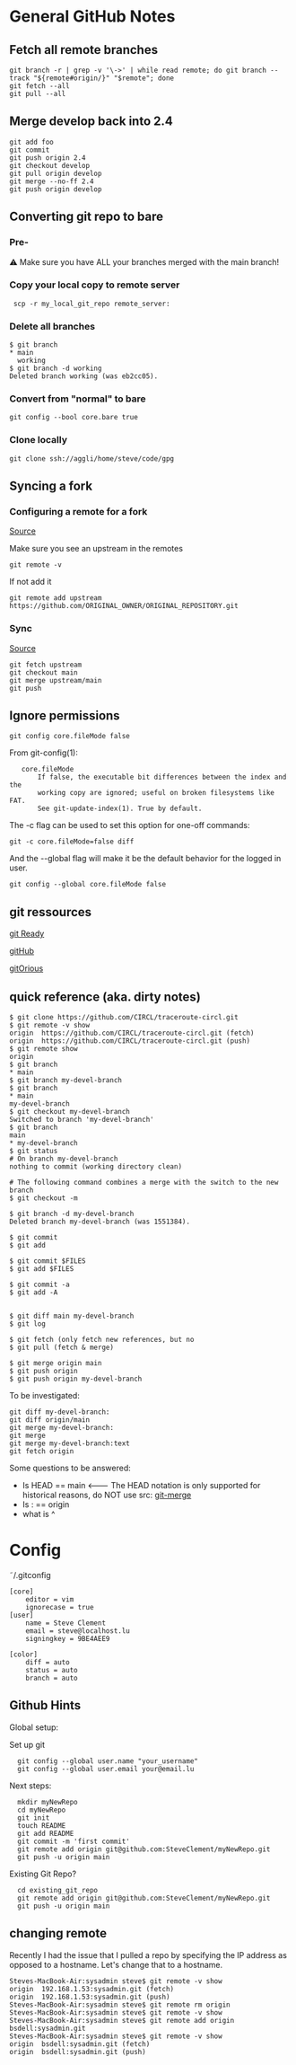 # General GitHub Notes

## Fetch all remote branches

```
git branch -r | grep -v '\->' | while read remote; do git branch --track "${remote#origin/}" "$remote"; done
git fetch --all
git pull --all
```


## Merge develop back into 2.4

```
git add foo
git commit
git push origin 2.4
git checkout develop
git pull origin develop
git merge --no-ff 2.4
git push origin develop
```

## Converting git repo to bare

### Pre-

:warning: Make sure you have ALL your branches merged with the main branch!

### Copy your local copy to remote server

```
 scp -r my_local_git_repo remote_server:
```

### Delete all branches

```
$ git branch
* main
  working
$ git branch -d working
Deleted branch working (was eb2cc05).
```

### Convert from "normal" to bare

```
git config --bool core.bare true
```

### Clone locally

```
git clone ssh://aggli/home/steve/code/gpg
```

## Syncing a fork

### Configuring a remote for a fork

[Source](https://help.github.com/articles/configuring-a-remote-for-a-fork/)

Make sure you see an upstream in the remotes

```
git remote -v
```

If not add it

```
git remote add upstream https://github.com/ORIGINAL_OWNER/ORIGINAL_REPOSITORY.git
```

### Sync

[Source](https://help.github.com/articles/syncing-a-fork/)

```
git fetch upstream
git checkout main
git merge upstream/main
git push
```

## Ignore permissions

```
git config core.fileMode false
```

From git-config(1):

```
   core.fileMode
       If false, the executable bit differences between the index and the
       working copy are ignored; useful on broken filesystems like FAT.
       See git-update-index(1). True by default.
```

The -c flag can be used to set this option for one-off commands:

```
git -c core.fileMode=false diff
```

And the --global flag will make it be the default behavior for the logged in user.

```
git config --global core.fileMode false
```

## git ressources

[git Ready](http://gitready.com)

[gitHub](http://github.com)

[gitOrious](https://gitorious.org/)

## quick reference (aka. dirty notes)

```
$ git clone https://github.com/CIRCL/traceroute-circl.git
$ git remote -v show
origin  https://github.com/CIRCL/traceroute-circl.git (fetch)
origin  https://github.com/CIRCL/traceroute-circl.git (push)
$ git remote show
origin
$ git branch
* main
$ git branch my-devel-branch
$ git branch
* main
my-devel-branch
$ git checkout my-devel-branch
Switched to branch 'my-devel-branch'
$ git branch
main
* my-devel-branch
$ git status
# On branch my-devel-branch
nothing to commit (working directory clean)

# The following command combines a merge with the switch to the new branch
$ git checkout -m

$ git branch -d my-devel-branch
Deleted branch my-devel-branch (was 1551384).

$ git commit
$ git add

$ git commit $FILES
$ git add $FILES

$ git commit -a
$ git add -A


$ git diff main my-devel-branch
$ git log

$ git fetch (only fetch new references, but no
$ git pull (fetch & merge)

$ git merge origin main
$ git push origin
$ git push origin my-devel-branch
```

To be investigated:

```
git diff my-devel-branch:
git diff origin/main
git merge my-devel-branch:
git merge
git merge my-devel-branch:text
git fetch origin
```

Some questions to be answered:

* Is HEAD == main <--- The HEAD notation is only supported for historical reasons, do NOT use src: [git-merge](https://git-scm.com/docs/git-merge)
* Is : == origin
* what is ^

# Config

˜/.gitconfig
```
[core]
    editor = vim
    ignorecase = true
[user]
    name = Steve Clement
    email = steve@localhost.lu
    signingkey = 9BE4AEE9

[color]
    diff = auto
    status = auto
    branch = auto
```


## Github Hints

Global setup:

Set up git
```
  git config --global user.name "your_username"
  git config --global user.email your@email.lu
```

Next steps:

```
  mkdir myNewRepo
  cd myNewRepo
  git init
  touch README
  git add README
  git commit -m 'first commit'
  git remote add origin git@github.com:SteveClement/myNewRepo.git
  git push -u origin main
```

Existing Git Repo?

```
  cd existing_git_repo
  git remote add origin git@github.com:SteveClement/myNewRepo.git
  git push -u origin main
```

## changing remote

Recently I had the issue that I pulled a repo by specifying the IP address as opposed to a hostname.
Let's change that to a hostname.

```
Steves-MacBook-Air:sysadmin steve$ git remote -v show
origin  192.168.1.53:sysadmin.git (fetch)
origin  192.168.1.53:sysadmin.git (push)
Steves-MacBook-Air:sysadmin steve$ git remote rm origin
Steves-MacBook-Air:sysadmin steve$ git remote -v show
Steves-MacBook-Air:sysadmin steve$ git remote add origin bsdell:sysadmin.git
Steves-MacBook-Air:sysadmin steve$ git remote -v show
origin  bsdell:sysadmin.git (fetch)
origin  bsdell:sysadmin.git (push)
```

